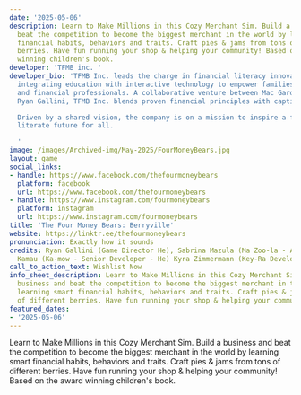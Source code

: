 ```yaml
---
date: '2025-05-06'
description: Learn to Make Millions in this Cozy Merchant Sim. Build a business and
  beat the competition to become the biggest merchant in the world by learning smart
  financial habits, behaviors and traits. Craft pies & jams from tons of different
  berries. Have fun running your shop & helping your community! Based on the award
  winning children's book.
developer: 'TFMB inc. '
developer_bio: 'TFMB Inc. leads the charge in financial literacy innovation, seamlessly
  integrating education with interactive technology to empower families, educators,
  and financial professionals. A collaborative venture between Mac Gardner, CFP® &
  Ryan Gallini, TFMB Inc. blends proven financial principles with captivating experiences.

  Driven by a shared vision, the company is on a mission to inspire a financially
  literate future for all.

  '
image: /images/Archived-img/May-2025/FourMoneyBears.jpg
layout: game
social_links:
- handle: https://www.facebook.com/thefourmoneybears
  platform: facebook
  url: https://www.facebook.com/thefourmoneybears
- handle: https://www.instagram.com/fourmoneybears
  platform: instagram
  url: https://www.instagram.com/fourmoneybears
title: 'The Four Money Bears: Berryville'
website: https://linktr.ee/thefourmoneybears
pronunciation: Exactly how it sounds
credits: Ryan Gallini (Game Director He), Sabrina Mazula (Ma Zoo-la - Artist She),
  Kamau (Ka-mow - Senior Developer - He) Kyra Zimmermann (Key-Ra Developer - She)
call_to_action_text: Wishlist Now
info_sheet_description: Learn to Make Millions in this Cozy Merchant Sim. Build a
  business and beat the competition to become the biggest merchant in the world by
  learning smart financial habits, behaviors and traits. Craft pies & jams from tons
  of different berries. Have fun running your shop & helping your community!
featured_dates:
- '2025-05-06'
---
```



Learn to Make Millions in this Cozy Merchant Sim. Build a business and beat the competition to become the biggest merchant in the world by learning smart financial habits, behaviors and traits. Craft pies & jams from tons of different berries. Have fun running your shop & helping your community! Based on the award winning children's book.
